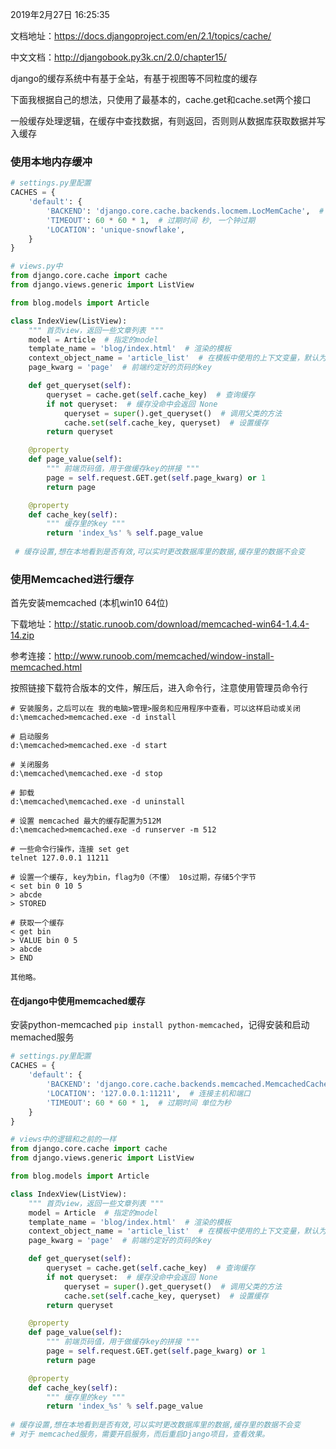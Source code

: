 2019年2月27日 16:25:35

文档地址：https://docs.djangoproject.com/en/2.1/topics/cache/

中文文档：http://djangobook.py3k.cn/2.0/chapter15/

django的缓存系统中有基于全站，有基于视图等不同粒度的缓存

下面我根据自己的想法，只使用了最基本的，cache.get和cache.set两个接口

一般缓存处理逻辑，在缓存中查找数据，有则返回，否则则从数据库获取数据并写入缓存

### 使用本地内存缓冲

```python
# settings.py里配置
CACHES = {
    'default': {
        'BACKEND': 'django.core.cache.backends.locmem.LocMemCache',  # 本地内存缓存
        'TIMEOUT': 60 * 60 * 1,  # 过期时间 秒, 一个钟过期
        'LOCATION': 'unique-snowflake',
    }
}

# views.py中
from django.core.cache import cache
from django.views.generic import ListView

from blog.models import Article

class IndexView(ListView):
    """ 首页view，返回一些文章列表 """
    model = Article  # 指定的model
    template_name = 'blog/index.html'  # 渲染的模板
    context_object_name = 'article_list'  # 在模板中使用的上下文变量，默认为 object_list
    page_kwarg = 'page'  # 前端约定好的页码的key

    def get_queryset(self):
        queryset = cache.get(self.cache_key)  # 查询缓存
        if not queryset:  # 缓存没命中会返回 None
            queryset = super().get_queryset()  # 调用父类的方法
            cache.set(self.cache_key, queryset)  # 设置缓存
        return queryset

    @property
    def page_value(self):
        """ 前端页码值，用于做缓存key的拼接 """
        page = self.request.GET.get(self.page_kwarg) or 1
        return page

    @property
    def cache_key(self):
        """ 缓存里的key """
        return 'index_%s' % self.page_value
    
 # 缓存设置,想在本地看到是否有效,可以实时更改数据库里的数据,缓存里的数据不会变
```



### 使用Memcached进行缓存

首先安装memcached (本机win10 64位)

下载地址：http://static.runoob.com/download/memcached-win64-1.4.4-14.zip

参考连接：http://www.runoob.com/memcached/window-install-memcached.html

按照链接下载符合版本的文件，解压后，进入命令行，注意使用管理员命令行

```
# 安装服务，之后可以在 我的电脑>管理>服务和应用程序中查看，可以这样启动或关闭
d:\memcached>memcached.exe -d install

# 启动服务
d:\memcached>memcached.exe -d start

# 关闭服务
d:\memcached\memcached.exe -d stop

# 卸载
d:\memcached\memcached.exe -d uninstall

# 设置 memcached 最大的缓存配置为512M
d:\memcached>memcached.exe -d runserver -m 512
```

```shell
# 一些命令行操作，连接 set get
telnet 127.0.0.1 11211

# 设置一个缓存, key为bin，flag为0（不懂） 10s过期，存储5个字节
< set bin 0 10 5
> abcde
> STORED

# 获取一个缓存
< get bin
> VALUE bin 0 5
> abcde
> END

其他略。
```





#### 在django中使用memcached缓存

安装python-memcached `pip install python-memcached`，记得安装和启动memached服务

```python
# settings.py里配置
CACHES = {
    'default': {
        'BACKEND': 'django.core.cache.backends.memcached.MemcachedCache',
        'LOCATION': '127.0.0.1:11211',  # 连接主机和端口
        'TIMEOUT': 60 * 60 * 1,  # 过期时间 单位为秒
    }
}

# views中的逻辑和之前的一样
from django.core.cache import cache
from django.views.generic import ListView

from blog.models import Article

class IndexView(ListView):
    """ 首页view，返回一些文章列表 """
    model = Article  # 指定的model
    template_name = 'blog/index.html'  # 渲染的模板
    context_object_name = 'article_list'  # 在模板中使用的上下文变量，默认为 object_list
    page_kwarg = 'page'  # 前端约定好的页码的key

    def get_queryset(self):
        queryset = cache.get(self.cache_key)  # 查询缓存
        if not queryset:  # 缓存没命中会返回 None
            queryset = super().get_queryset()  # 调用父类的方法
            cache.set(self.cache_key, queryset)  # 设置缓存
        return queryset

    @property
    def page_value(self):
        """ 前端页码值，用于做缓存key的拼接 """
        page = self.request.GET.get(self.page_kwarg) or 1
        return page

    @property
    def cache_key(self):
        """ 缓存里的key """
        return 'index_%s' % self.page_value
    
# 缓存设置,想在本地看到是否有效,可以实时更改数据库里的数据,缓存里的数据不会变
# 对于 memcached服务，需要开启服务，而后重启Django项目，查看效果。
```
